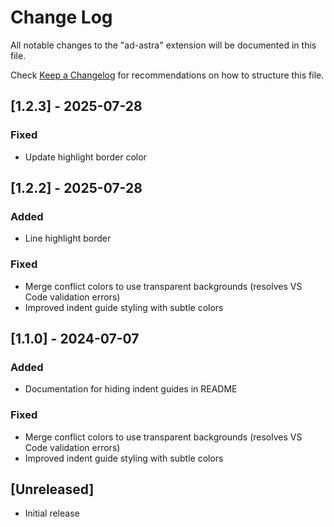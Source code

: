 # Change Log

All notable changes to the "ad-astra" extension will be documented in this file.

Check [Keep a Changelog](http://keepachangelog.com/) for recommendations on how to structure this file.

## [1.2.3] - 2025-07-28

### Fixed

- Update highlight border color

## [1.2.2] - 2025-07-28

### Added
- Line highlight border

### Fixed
- Merge conflict colors to use transparent backgrounds (resolves VS Code validation errors)
- Improved indent guide styling with subtle colors

## [1.1.0] - 2024-07-07

### Added
- Documentation for hiding indent guides in README

### Fixed
- Merge conflict colors to use transparent backgrounds (resolves VS Code validation errors)
- Improved indent guide styling with subtle colors

## [Unreleased]

- Initial release
